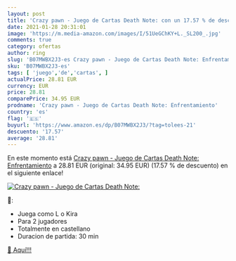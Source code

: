 ```yaml
---
layout: post
title: 'Crazy pawn - Juego de Cartas Death Note: con un 17.57 % de descuento'
date: 2021-01-28 20:31:01
image: 'https://m.media-amazon.com/images/I/51UeGChKY+L._SL200_.jpg'
comments: true
category: ofertas
author: ring
slug: 'B07MWBX2J3-es Crazy pawn - Juego de Cartas Death Note: Enfrentamiento'
sku: 'B07MWBX2J3-es'
tags: [ 'juego','de','cartas', ]
actualPrice: 28.81 EUR
currency: EUR
price: 28.81
comparePrice: 34.95 EUR
prodname: 'Crazy pawn - Juego de Cartas Death Note: Enfrentamiento'
country: 'es'
flag: '🇪🇸'
buyurl: 'https://www.amazon.es/dp/B07MWBX2J3/?tag=tolees-21'
descuento: '17.57'
average: '28.81'
---
```


En este momento está [Crazy pawn - Juego de Cartas Death Note: Enfrentamiento](https://www.amazon.es/dp/B07MWBX2J3/?tag=tolees-21) a 28.81 EUR (original: 34.95 EUR) (17.57 %  de descuento) en el siguiente enlace!

[![Crazy pawn - Juego de Cartas Death Note:](https://m.media-amazon.com/images/I/51UeGChKY+L._SL200_.jpg)](https://www.amazon.es/dp/B07MWBX2J3/?tag=tolees-21)

🔎:

- Juega como L o Kira
- Para 2 jugadores
- Totalmente en castellano
- Duracion de partida: 30 min

[🛒 Aquí!!!](https://www.amazon.es/dp/B07MWBX2J3/?tag=tolees-21)
